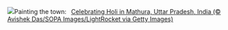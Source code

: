![](https://www.bing.com/th?id=OHR.ColorfulHoli_EN-US2354988297_UHD.jpg&w=1000)Painting the town:&nbsp;&ensp;[Celebrating Holi in Mathura, Uttar Pradesh, India (© Avishek Das/SOPA Images/LightRocket via Getty Images)](https://www.bing.com/th?id=OHR.ColorfulHoli_EN-US2354988297_UHD.jpg)
<br><br/>
